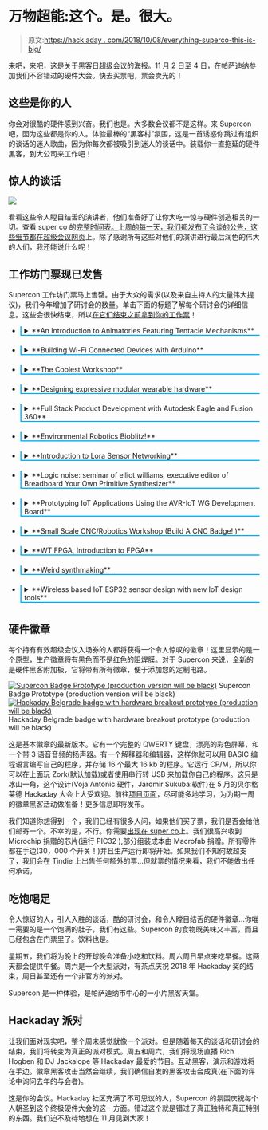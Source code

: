 # 万物超能:这个。是。很大。

> 原文:[https://hack aday . com/2018/10/08/everything-superco-this-is-big/](https://hackaday.com/2018/10/08/everything-supercon-this-is-big/)

来吧，来吧，这是关于黑客日超级会议的海报。11 月 2 日至 4 日，在帕萨迪纳参加我们不容错过的硬件大会。快去买票吧，票会卖光的！

## 这些是你的人

你会对很酷的硬件感到兴奋。我们也是。大多数会议都不是这样。来 Supercon 吧，因为这些都是你的人。体验最棒的“黑客村”氛围，这是一首诱惑你跳过有组织的谈话的迷人歌曲，因为你每次都被吸引到迷人的谈话中。装载你一直拖延的硬件黑客，到大公司来工作吧！

## 惊人的谈话

![](../Images/56143c28c0f6f5df4ec32a3355aa7132.png)

看看这些令人瞠目结舌的演讲者，他们准备好了让你大吃一惊与硬件创造相关的一切。查看 super co 的[完整时间表。上周的每一天，我们都发布了会谈的公告，这些细节都在](https://hackaday.io/superconference/#schedule)[超级会议网页](https://hackaday.io/superconference/#speakers-anchor)上。除了感谢所有这些对他们的演讲进行最后润色的伟大的人们，我还能说什么呢！

## 工作坊门票现已发售

Supercon 工作坊门票马上售罄。由于大众的需求(以及来自主持人的大量伟大提议)，我们今年增加了研讨会的数量。单击下面的标题了解每个研讨会的详细信息。这些会很快结束，所以[在它们结束之前拿到你的工作票](https://www.eventbrite.com/e/hackaday-superconference-2018-tickets-47386813234?aff=1008com)！

*   <details><summary style="border-left:2px solid #00aeef;border-bottom:2px solid #00aeef;margin-bottom:6px;margin-top:10px;padding-left:6px;">**An Introduction to Animatories Featuring Tentacle Mechanisms**</summary>

    Joshua Vasquez is a basic engineer who is keen on repairing after work. During the day, he writes software and controls the machines in a factory that manufactures DNA and RNA. In the evening, he works on some part-time projects and sometimes writes for Hackaday. In this seminar, he will show you how to build your own tentacle mechanism and cable controller from scratch. All the tools, instructions and materials will be provided to you on the spot, so that you can leave with your own crawling work.</details> 
*   <details><summary style="border-left:2px solid #00aeef;border-bottom:2px solid #00aeef;margin-bottom:6px;margin-top:6px;padding-left:6px;">**Building Wi-Fi Connected Devices with Arduino**</summary>

    Don Coleman Studio. This practical seminar will teach you how to build and program Wi-Fi-based IoT devices with Arduino. Your sensor will use MQTT to send data to the "cloud". You will also use the web page to send commands back to your hardware. Some programming experience is helpful, but not necessary. Each participant will receive a hardware development kit with Arduino microcontroller and components required for the course. Participants must bring their laptops.</details> 
*   <details><summary style="border-left:2px solid #00aeef;border-bottom:2px solid #00aeef;margin-bottom:6px;margin-top:10px;padding-left:6px;">**The Coolest Workshop**</summary>

    This seminar was hosted by Will Caruana. Participants will participate in a large number of hands-on experiments that require liquid nitrogen, from making ice cream to demonstrating the characteristics of superconductors. We will monitor the change of electrical conductivity in electronic products and demonstrate how materials change at extremely low temperatures. We will learn about superconductors through experiments! If you want to freeze something, this is your chance. Take it with you and let's see what happens!</details> 
*   <details><summary style="border-left:2px solid #00aeef;border-bottom:2px solid #00aeef;margin-bottom:6px;margin-top:10px;padding-left:6px;">**Designing expressive modular wearable hardware**</summary>

    The seminar was hosted by Angela Sheehan and Mary West, who created products and projects ranging from Internet of Things and optoelectronics to wearable technology. During the seminar, participants will receive instructions on customizing interactive wearable devices with Arduino and prototype. Participants will creatively explore personalization through code and hardware assembly to build a unique wearable technology to take home. You will actively explore these ideas by customizing a wearable electronic project to enhance your interaction with the world.</details> 
*   <details><summary style="border-left:2px solid #00aeef;border-bottom:2px solid #00aeef;margin-bottom:6px;margin-top:10px;padding-left:6px;">**Full Stack Product Development with Autodesk Eagle and Fusion 360**</summary>

    This workshop is conducted by Matt Bogren. In this meeting, we will take you from beginning to end: from building a new schematic diagram, simulating the circuit with EAGLE's built-in SPICE emulator, laying out PCB, and generating mfg. Documents, and learn some tips and tricks for milling plates and making templates. We will also take you through Fusion 360 to understand the connection between electronics and machinery. Together with EAGLE, we will build a shell for your mechanical design (CAM, 3D printing, etc.) and generate manufacturing output. We will focus on library management across electronics and mechanics, and the two-way synchronization between these two fields. This is not just an introduction, because Matt will also provide you with some important and often overlooked background details and EAGLE tips, otherwise you may never know.</details> 
*   <details><summary style="border-left:2px solid #00aeef;border-bottom:2px solid #00aeef;margin-bottom:6px;margin-top:10px;padding-left:6px;">**Environmental Robotics Bioblitz!**</summary>

    Irene Kennedy is an eccentric and energetic inventor! She is the technical founder of Robot Mission, where she developed a low-cost shoreline cleaning robot. As part of this seminar, you will help use robots to clean up garbage in nearby parks. The robot will use its arm to pick up any rubbish, while recording the air quality and image data mapped to GPS coordinates. In this workshop, you will learn how the robot operates by yourself.</details> 
*   <details><summary style="border-left:2px solid #00aeef;border-bottom:2px solid #00aeef;margin-bottom:6px;margin-top:10px;padding-left:6px;">**Introduction to Lora Sensor Networking**</summary>

    The seminar was hosted by Reinier van der Lee, the winner of Hackaday's "Best Product" award in 2015 and the founder of a precision irrigation company named Vinduino in Temecula. This lecture/seminar introduces LoRa network technology and provides beginners with instructions on how to build the first connected sensor.</details> 
*   <details><summary style="border-left:2px solid #00aeef;border-bottom:2px solid #00aeef;margin-bottom:6px;margin-top:10px;padding-left:6px;">**Logic noise: seminar of elliot williams, executive editor of Breadboard Your Own Primitive Synthesizer**</summary>

    Hackaday. Starting with a bare test board and a pile of CMOS integrated circuits, participants will make "music" noise as quickly as possible. Elliot will demonstrate some of his favorite circuits with the goal of holding a "concert" before everything is finished. This is a very practical seminar, but it is also very simple. Someone has done this experiment before. They have never inserted IC into the test board, and the result is surprising.</details> 
*   <details><summary style="border-left:2px solid #00aeef;border-bottom:2px solid #00aeef;margin-bottom:6px;margin-top:10px;padding-left:6px;">**Prototyping IoT Applications Using the AVR-IoT WG Development Board**</summary>

    This workshop was conducted by Ricky Johnson. Participants will learn to use the new AVR-IoT WG development board to develop IoT applications. By the end of this course, you will have a good understanding of how to develop IoT nodes quickly and easily. This IoT node is equipped with an ambient light sensor and a temperature sensor. You will learn how to configure your IoT nodes to wireless networks and transfer data to Google Cloud, which can then be visualized in online GUI. Participants don't need to install any tools on their computers, because the whole seminar will use the configuration interface pre-installed on AVR-IoT WG development board. Participants will also be shown how to push their projects to a new level by adding their own custom sensors and transmitting new data.</details> 
*   <details><summary style="border-left:2px solid #00aeef;border-bottom:2px solid #00aeef;margin-bottom:6px;margin-top:10px;padding-left:6px;">**Small Scale CNC/Robotics Workshop (Build A CNC Badge! )**</summary>

    Join Barton Dring and share his 20-year knowledge of DIY CNC machine tools. Learn valuable skills and tricks. When you use a bigger machine, you can upgrade it, and then make your own wearable CNC plotter badge! Work card hardware is included in the workshop cost. Badge PCB will be pre-assembled to run plotter, but there will be a partially filled, modular and hackable prototype area to create dozens of types of machines.</details> 
*   <details><summary style="border-left:2px solid #00aeef;border-bottom:2px solid #00aeef;margin-bottom:6px;margin-top:10px;padding-left:6px;">**WT FPGA, Introduction to FPGA**</summary>

    This seminar was hosted by Piotr Esden-Tempski, who is the co-owner of 1BitSquared. The purpose of this seminar is to help people who are new to FPGAs get started quickly, so that they can understand Verilog design and make minor modifications to it, and see the results on hardware, all using free open source tools. The scope is intentionally limited to ensure that it is feasible in a short time, so participants don't need to invest a lot of time to gain practical understanding of FPGA, Verilog, Yosys, Nextpnr and Icestorm open source FPGA toolchains.</details> 
*   <details><summary style="border-left:2px solid #00aeef;border-bottom:2px solid #00aeef;margin-bottom:6px;margin-top:10px;padding-left:6px;">**Weird synthmaking**</summary>

    Erin Demastes uses reused technology and everyday objects to explore acoustic phenomena related to acoustics, resonance, electricity and magnetism. This seminar will deeply study the construction of some basic square wave synthesizers, but encourage experiments and out-of-the-box designs (literally). Attendees can use unusual shells or no shells at all in their final design. Sculpture, jewelry and other types of technology and art integration will be encouraged. According to the knowledge level of participants, the seminar can go deep into schematic reading, component function and use, test board layout and welding. This workshop can be designed for intermediate level students or those who want to design something unusual or learn from an artistic point of view.</details> 
*   <details><summary style="border-left:2px solid #00aeef;border-bottom:2px solid #00aeef;margin-bottom:6px;margin-top:10px;padding-left:6px;">**Wireless based IoT ESP32 sensor design with new IoT design tools**</summary>

    This workshop was conducted by Robert Nelson. Participants will build a low-cost Wi-Fi/BLE sensor based on ESP32 platform, combined with the simple plug-and-play connection of Grove sensor. Learn to easily connect to the cloud and visualize your data in real time using the upcoming IoT design environment. This new tool has a graphical user interface that allows simple drag-and-drop functions. Participants will be able to send data to the cloud through the development environment and visualize the data. Need a laptop; Windows, Mac or Linux. Mobile phone/tablet; You need to use BLE to run Android or iOS and visit Google Play or Apple App Store. All materials for building IoT sensors will be provided without any coding experience.</details> 

## 硬件徽章

每个持有有效超级会议入场券的人都将获得一个令人惊叹的徽章！这里显示的是一个原型，生产徽章将有黑色而不是红色的阻焊膜。对于 Supercon 来说，全新的是硬件黑客附加板，它将带有所有徽章，便于添加您的定制电路。

 [![Supercon Badge Prototype (production version will be black)](../Images/fad0228d9970a3c3755a8b58ad889eeb.png "hackaday-superconference-prototype-badge")](https://hackaday.com/2018/10/08/everything-supercon-this-is-big/hackaday-superconference-prototype-badge/) Supercon Badge Prototype (production version will be black) [![Hackaday Belgrade badge with hardware breakout prototype (production will be black)](../Images/27c23da088712c069faa44e9bec49acd.png "hackaday-belgrade-badge-with-hardware-breakout")](https://hackaday.com/2018/10/08/everything-supercon-this-is-big/hackaday-belgrade-badge-with-hardware-breakout/) Hackaday Belgrade badge with hardware breakout prototype (production will be black)

这是基本徽章的最新版本。它有一个完整的 QWERTY 键盘，漂亮的彩色屏幕，和一个带 3 语音音频的扬声器。有一个解释器和编辑器，这样你就可以用 BASIC 编程语言编写自己的程序，并存储 16 个最大 16 kb 的程序。它运行 CP/M，所以你可以在上面玩 Zork(默认加载)或者使用串行转 USB 来加载你自己的程序。这只是冰山一角，这个设计(Voja Antonic:硬件，Jaromir Sukuba:软件)在 5 月的贝尔格莱德 Hackaday 大会上大受欢迎。前往[项目页面](https://hackaday.io/project/80627-badge-for-hackaday-conference-2018-in-belgrade)，尽可能多地学习，为为期一周的徽章黑客活动做准备！更多信息即将发布。

我们知道你想得到一个，我们已经有很多人问，如果他们买了票，我们是否会给他们邮寄一个。不幸的是，不行。你需要[出现在 super co](https://www.eventbrite.com/e/hackaday-superconference-2018-tickets-47386813234?aff=1008com)上。我们很高兴收到 Microchip 捐赠的芯片(运行 PIC32 ),部分组装成本由 Macrofab 捐赠。所有零件都在手边(30，000 个开关！)并且生产运行即将开始。如果我们不知何故超支了，我们会在 Tindie 上出售任何额外的票…但就票的情况来看，我们不能做出任何承诺。

## 吃饱喝足

令人惊讶的人，引人入胜的谈话，酷的研讨会，和令人瞠目结舌的硬件徽章…你唯一需要的是一个饱满的肚子，我们有这些。Supercon 的食物既美味又丰富，而且已经包含在门票里了。饮料也是。

星期五，我们将为晚上的开球晚会准备小吃和饮料。周六周日早点来吃早餐。这两天都会提供午餐。周六是一个大型派对，有茶点庆祝 2018 年 Hackaday 奖的结束，周日甚至还有一个非官方的派对。

Supercon 是一种体验，是帕萨迪纳市中心的一小片黑客天堂。

## Hackaday 派对

让我们面对现实吧，整个周末感觉就像一个派对。但是随着每天的谈话和研讨会的结束，我们将转变为真正的派对模式。周五和周六，我们将现场直播 Rich Hogben 和 DJ Jackalope 等 Hackaday 最爱的节目。互动黑客，演示和游戏将在手边。徽章黑客攻击当然会继续，我们确信自发的黑客攻击会成真(在下面的评论中询问去年的与会者)。

这是你的会议。Hackaday 社区充满了不可思议的人，Supercon 的氛围庆祝每个人朝圣到这个终极硬件大会的这一方面。错过这个就是错过了真正独特和真正特别的东西。我们迫不及待地想在 11 月见到大家！